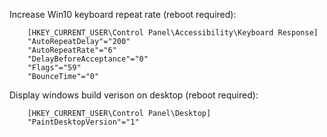 
Increase Win10 keyboard repeat rate (reboot required):
```
    [HKEY_CURRENT_USER\Control Panel\Accessibility\Keyboard Response]
    "AutoRepeatDelay"="200"
    "AutoRepeatRate"="6"
    "DelayBeforeAcceptance"="0"
    "Flags"="59"
    "BounceTime"="0"
```

Display windows build verison on desktop (reboot required):
```
    [HKEY_CURRENT_USER\Control Panel\Desktop]
    "PaintDesktopVersion"="1"
```

